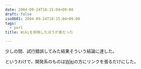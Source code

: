 ```yaml
---
date: 2004-09-24T18:15:04+09:00
draft: false
iso8601: 2004-09-24T18:15:04+09:00
tags:
  - perl
title: Wikiを併用したほうが楽だった

---
```


少しの間、試行錯誤してみた結果そういう結論に達した。

というわけで、開発系のものは[Wiki](https://www.nqou.net)の方にリンクを張るだけにした。
